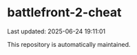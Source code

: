 # battlefront-2-cheat

Last updated: 2025-06-24 19:11:01

This repository is automatically maintained.
